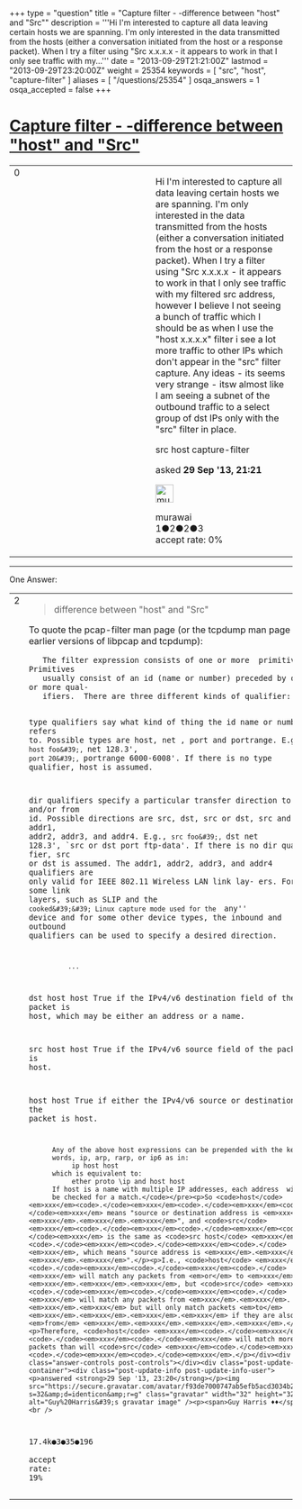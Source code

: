 +++
type = "question"
title = "Capture filter - -difference between &quot;host&quot; and &quot;Src&quot;"
description = '''Hi I&#x27;m interested to capture all data leaving certain hosts we are spanning. I&#x27;m only interested in the data transmitted from the hosts (either a conversation initiated from the host or a response packet). When I try a filter using &quot;Src x.x.x.x - it appears to work in that I only see traffic with my...'''
date = "2013-09-29T21:21:00Z"
lastmod = "2013-09-29T23:20:00Z"
weight = 25354
keywords = [ "src", "host", "capture-filter" ]
aliases = [ "/questions/25354" ]
osqa_answers = 1
osqa_accepted = false
+++

<div class="headNormal">

# [Capture filter - -difference between "host" and "Src"](/questions/25354/capture-filter-difference-between-host-and-src)

</div>

<div id="main-body">

<div id="askform">

<table id="question-table" style="width:100%;"><colgroup><col style="width: 50%" /><col style="width: 50%" /></colgroup><tbody><tr class="odd"><td style="width: 30px; vertical-align: top"><div class="vote-buttons"><span id="post-25354-upvote" class="ajax-command post-vote up" rel="nofollow" title="I like this post (click again to cancel)"> </span><div id="post-25354-score" class="post-score" title="current number of votes">0</div><span id="post-25354-downvote" class="ajax-command post-vote down" rel="nofollow" title="I dont like this post (click again to cancel)"> </span> <span id="favorite-mark" class="ajax-command favorite-mark" rel="nofollow" title="mark/unmark this question as favorite (click again to cancel)"> </span><div id="favorite-count" class="favorite-count"></div></div></td><td><div id="item-right"><div class="question-body"><p>Hi I'm interested to capture all data leaving certain hosts we are spanning. I'm only interested in the data transmitted from the hosts (either a conversation initiated from the host or a response packet). When I try a filter using "Src x.x.x.x - it appears to work in that I only see traffic with my filtered src address, however I believe I not seeing a bunch of traffic which I should be as when I use the "host x.x.x.x" filter i see a lot more traffic to other IPs which don't appear in the "src" filter capture. Any ideas - its seems very strange - itsw almost like I am seeing a subnet of the outbound traffic to a select group of dst IPs only with the "src" filter in place.</p></div><div id="question-tags" class="tags-container tags"><span class="post-tag tag-link-src" rel="tag" title="see questions tagged &#39;src&#39;">src</span> <span class="post-tag tag-link-host" rel="tag" title="see questions tagged &#39;host&#39;">host</span> <span class="post-tag tag-link-capture-filter" rel="tag" title="see questions tagged &#39;capture-filter&#39;">capture-filter</span></div><div id="question-controls" class="post-controls"></div><div class="post-update-info-container"><div class="post-update-info post-update-info-user"><p>asked <strong>29 Sep '13, 21:21</strong></p><img src="https://secure.gravatar.com/avatar/6389c211ec05b85529186bd45d63fd6b?s=32&amp;d=identicon&amp;r=g" class="gravatar" width="32" height="32" alt="murawai&#39;s gravatar image" /><p><span>murawai</span><br />
<span class="score" title="1 reputation points">1</span><span title="2 badges"><span class="badge1">●</span><span class="badgecount">2</span></span><span title="2 badges"><span class="silver">●</span><span class="badgecount">2</span></span><span title="3 badges"><span class="bronze">●</span><span class="badgecount">3</span></span><br />
<span class="accept_rate" title="Rate of the user&#39;s accepted answers">accept rate:</span> <span title="murawai has no accepted answers">0%</span></p></div></div><div id="comments-container-25354" class="comments-container"></div><div id="comment-tools-25354" class="comment-tools"></div><div class="clear"></div><div id="comment-25354-form-container" class="comment-form-container"></div><div class="clear"></div></div></td></tr></tbody></table>

------------------------------------------------------------------------

<div class="tabBar">

<span id="sort-top"></span>

<div class="headQuestions">

One Answer:

</div>

</div>

<span id="25357"></span>

<div id="answer-container-25357" class="answer">

<table style="width:100%;"><colgroup><col style="width: 50%" /><col style="width: 50%" /></colgroup><tbody><tr class="odd"><td style="width: 30px; vertical-align: top"><div class="vote-buttons"><span id="post-25357-upvote" class="ajax-command post-vote up" rel="nofollow" title="I like this post (click again to cancel)"> </span><div id="post-25357-score" class="post-score" title="current number of votes">2</div><span id="post-25357-downvote" class="ajax-command post-vote down" rel="nofollow" title="I dont like this post (click again to cancel)"> </span></div></td><td><div class="item-right"><div class="answer-body"><blockquote><p>difference between "host" and "Src"</p></blockquote><p>To quote the pcap-filter man page (or the tcpdump man page for earlier versions of libpcap and tcpdump):</p><pre><code>   The filter expression consists of one or more  primitives.   Primitives
   usually consist of an id (name or number) preceded by one or more qual-
   ifiers.  There are three different kinds of qualifier:

   type   qualifiers say what kind of thing the id name or  number  refers
          to.   Possible  types are host, net , port and portrange.  E.g.,
          `host foo&#39;, `net 128.3&#39;, `port 20&#39;, `portrange  6000-6008&#39;.   If
          there is no type qualifier, host is assumed.

   dir    qualifiers  specify  a  particular  transfer direction to and/or
          from id.  Possible directions are src, dst, src or dst, src  and
          dst,  addr1, addr2, addr3, and addr4.  E.g., `src foo&#39;, `dst net
          128.3&#39;, `src or dst port ftp-data&#39;.  If there is no  dir  quali-
          fier, src or dst is assumed.  The addr1, addr2, addr3, and addr4
          qualifiers are only valid for IEEE 802.11 Wireless LAN link lay-
          ers.   For  some  link  layers,  such as SLIP and the ``cooked&#39;&#39;
          Linux capture mode used for the  ``any&#39;&#39;  device  and  for  some
          other  device  types, the inbound and outbound qualifiers can be
          used to specify a desired direction.

              ...

   dst host host
          True  if  the  IPv4/v6  destination field of the packet is host,
          which may be either an address or a name.

   src host host
          True if the IPv4/v6 source field of the packet is host.

   host host
          True if either the IPv4/v6 source or destination of  the  packet
          is host.

          Any of the above host expressions can be prepended with the key-
          words, ip, arp, rarp, or ip6 as in:
               ip host host
          which is equivalent to:
               ether proto \ip and host host
          If host is a name with multiple IP addresses, each address  will
          be checked for a match.</code></pre><p>So <code>host</code> <em>xxx</em><code>.</code><em>xxx</em><code>.</code><em>xxx</em><code>.</code><em>xxx</em> means "source or destination address is <em>xxx</em>.<em>xxx</em>.<em>xxx</em>.<em>xxx</em>", and <code>src</code> <em>xxx</em><code>.</code><em>xxx</em><code>.</code><em>xxx</em><code>.</code><em>xxx</em> is the same as <code>src host</code> <em>xxx</em><code>.</code><em>xxx</em><code>.</code><em>xxx</em><code>.</code><em>xxx</em>, which means "source address is <em>xxx</em>.<em>xxx</em>.<em>xxx</em>.<em>xxx</em>".</p><p>I.e., <code>host</code> <em>xxx</em><code>.</code><em>xxx</em><code>.</code><em>xxx</em><code>.</code><em>xxx</em> will match any packets from <em>or</em> to <em>xxx</em>.<em>xxx</em>.<em>xxx</em>.<em>xxx</em>, but <code>src</code> <em>xxx</em><code>.</code><em>xxx</em><code>.</code><em>xxx</em><code>.</code><em>xxx</em> will match any packets from <em>xxx</em>.<em>xxx</em>.<em>xxx</em>.<em>xxx</em> but will only match packets <em>to</em> <em>xxx</em>.<em>xxx</em>.<em>xxx</em>.<em>xxx</em> if they are also <em>from</em> <em>xxx</em>.<em>xxx</em>.<em>xxx</em>.<em>xxx</em>.</p><p>Therefore, <code>host</code> <em>xxx</em><code>.</code><em>xxx</em><code>.</code><em>xxx</em><code>.</code><em>xxx</em> will match more packets than will <code>src</code> <em>xxx</em><code>.</code><em>xxx</em><code>.</code><em>xxx</em><code>.</code><em>xxx</em>.</p></div><div class="answer-controls post-controls"></div><div class="post-update-info-container"><div class="post-update-info post-update-info-user"><p>answered <strong>29 Sep '13, 23:20</strong></p><img src="https://secure.gravatar.com/avatar/f93de7000747ab5efb5acd3034b2ebd7?s=32&amp;d=identicon&amp;r=g" class="gravatar" width="32" height="32" alt="Guy%20Harris&#39;s gravatar image" /><p><span>Guy Harris ♦♦</span><br />
<span class="score" title="17443 reputation points"><span>17.4k</span></span><span title="3 badges"><span class="badge1">●</span><span class="badgecount">3</span></span><span title="35 badges"><span class="silver">●</span><span class="badgecount">35</span></span><span title="196 badges"><span class="bronze">●</span><span class="badgecount">196</span></span><br />
<span class="accept_rate" title="Rate of the user&#39;s accepted answers">accept rate:</span> <span title="Guy Harris has 216 accepted answers">19%</span></p></div></div><div id="comments-container-25357" class="comments-container"></div><div id="comment-tools-25357" class="comment-tools"></div><div class="clear"></div><div id="comment-25357-form-container" class="comment-form-container"></div><div class="clear"></div></div></td></tr></tbody></table>

</div>

<div class="paginator-container-left">

</div>

</div>

</div>

